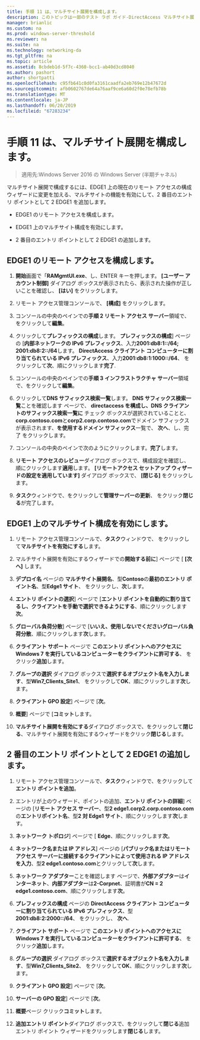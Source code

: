 ```yaml
---
title: 手順 11 は、マルチサイト展開を構成します。
description: このトピックは一部のテスト ラボ ガイド-DirectAccess マルチサイト展開の Windows Server 2016 のデモンストレーション
manager: brianlic
ms.custom: na
ms.prod: windows-server-threshold
ms.reviewer: na
ms.suite: na
ms.technology: networking-da
ms.tgt_pltfrm: na
ms.topic: article
ms.assetid: 8cbdeb1d-5f7c-4360-bcc1-ab40d3cd8040
ms.author: pashort
author: shortpatti
ms.openlocfilehash: c95fb641c0d0fa3161caadfa2eb769e12b47672d
ms.sourcegitcommit: afb0602767de64a76aaf9ce6a60d2f0e78efb78b
ms.translationtype: MT
ms.contentlocale: ja-JP
ms.lasthandoff: 06/20/2019
ms.locfileid: "67283234"
---
```

# <a name="step-11-configure-the-multisite-deployment"></a>手順 11 は、マルチサイト展開を構成します。

>適用先:Windows Server 2016 の Windows Server (半期チャネル)

マルチサイト展開で構成するには、EDGE1 上の現在のリモート アクセスの構成ウィザードに変更を加える、マルチサイトの機能を有効にして、2 番目のエントリ ポイントとして 2 EDGE1 を追加します。  
  
- EDGE1 のリモート アクセスを構成します。  
  
- EDGE1 上のマルチサイト構成を有効にします。  
  
- 2 番目のエントリ ポイントとして 2 EDGE1 の追加します。  
  
## <a name="configDA"></a>EDGE1 のリモート アクセスを構成します。  
  
1.  **開始**画面で「**RAMgmtUI.exe**、し、ENTER キーを押します。 **[ユーザー アカウント制御]** ダイアログ ボックスが表示されたら、表示された操作が正しいことを確認し、 **[はい]** をクリックします。  
  
2.  リモート アクセス管理コンソールで、 **[構成]** をクリックします。  
  
3.  コンソールの中央のペインでの**手順 2 リモート アクセス サーバー**領域で、をクリックして**編集**。  
  
4.  クリックして**プレフィックスの構成**します。 **プレフィックスの構成**] ページの [**内部ネットワークの IPv6 プレフィックス**、入力**2001:db8:1::/64; 2001:db8:2::/64**します。 **DirectAccess クライアント コンピューターに割り当てられている IPv6 プレフィックス**、入力**2001:db8:1:1000::/64**、 をクリックして**次**、順にクリックします**完了**.  
  
5.  コンソールの中央のペインでの**手順 3 インフラストラクチャ サーバー**領域で、をクリックして**編集**。  
  
6.  クリックして**DNS サフィックス検索一覧**します。 **DNS サフィックス検索一覧**ことを確認します ページで、 **directaccess を構成し、DNS クライアントのサフィックス検索一覧に** チェック ボックスが選択されていることと、 **corp.contoso.com**と**corp2.corp.contoso.com**でドメイン サフィックスが表示されます、**を使用するドメイン サフィックス**一覧で、 **次へ**、し、完了 をクリックします。  
  
7.  コンソールの中央のペインで次のようにクリックします。**完了**します。  
  
8.  **リモート アクセスのレビュー**ダイアログ ボックスで、構成設定を確認し、順にクリックします**適用**します。 **[リモートアクセス セットアップ ウィザードの設定を適用しています]** ダイアログ ボックスで、 **[閉じる]** をクリックします。  
  
9. **タスク**ウィンドウで、をクリックして**管理サーバーの更新**、 をクリック**閉じる**が完了します。  
  
## <a name="EnabledMultisite"></a>EDGE1 上のマルチサイト構成を有効にします。  
  
1.  リモート アクセス管理コンソールで、**タスク**ウィンドウで、 をクリックして**マルチサイトを有効にする**します。  
  
2.  マルチサイト展開を有効にするウィザードでの**開始する前に**] ページで [ **[次へ]** します。  
  
3.  **デプロイ名** ページの **マルチサイト展開名**、型**Contoso**の**最初のエントリ ポイント名**、型**Edge1 サイト**、 をクリックし、**次**します。  
  
4.  **エントリ ポイントの選択**] ページで [**エントリ ポイントを自動的に割り当てるし、クライアントを手動で選択できるようにする**、順にクリックします**次**。  
  
5.  **グローバル負荷分散**] ページで [**いいえ、使用しないでくださいグローバル負荷分散**、順にクリックします**次**します。  
  
6.  **クライアント サポート** ページで **このエントリ ポイントへのアクセスに Windows 7 を実行しているコンピューターをクライアントに許可する**、 をクリック**追加**します。  
  
7.  **グループの選択** ダイアログ ボックスで**選択するオブジェクト名を入力します**、型**Win7_Clients_Site1**、 をクリックして**OK**、順にクリックします**次**します。  
  
8.  **クライアント GPO 設定**] ページで [**次**。  
  
9. **概要**] ページで [**コミット**します。  
  
10. **マルチサイト展開を有効にする**ダイアログ ボックスで、をクリックして**閉じる**、マルチサイト展開を有効にするウィザードをクリック**閉じる**します。  
  
## <a name="AddEP"></a>2 番目のエントリ ポイントとして 2 EDGE1 の追加します。  
  
1.  リモート アクセス管理コンソールで、**タスク**ウィンドウで、をクリックして**エントリ ポイントを追加**。  
  
2.  エントリが上のウィザード、ポイントの追加、**エントリ ポイントの詳細**] ページの [**リモート アクセス サーバー**、型**2 edge1.corp2.corp.contoso.com**の**エントリポイント名**、型**2 対 Edge1 サイト**、順にクリックします**次**します。  
  
3.  **ネットワーク トポロジ**] ページで [ **Edge**、順にクリックします**次**。  
  
4.  **ネットワーク名または IP アドレス**] ページの [**パブリック名またはリモート アクセス サーバーに接続するクライアントによって使用される IP アドレスを入力**、型**2 edge1.contoso.com**とクリックして**次**します。  
  
5.  **ネットワーク アダプター**ことを確認します ページで、**外部アダプター**は**インターネット**、**内部アダプター**は**2-Corpnet**、証明書が**CN = 2 edge1.contoso.com**、順にクリックします**次**。  
  
6.  **プレフィックスの構成** ページの  **DirectAccess クライアント コンピューターに割り当てられている IPv6 プレフィックス**、型**2001:db8:2:2000::/64**、 をクリックし、 **次へ**.  
  
7.  **クライアント サポート** ページで **このエントリ ポイントへのアクセスに Windows 7 を実行しているコンピューターをクライアントに許可する**、 をクリック**追加**します。  
  
8.  **グループの選択** ダイアログ ボックスで**選択するオブジェクト名を入力します**、型**Win7_Clients_Site2**、 をクリックして**OK**、順にクリックします**次**します。  
  
9. **クライアント GPO 設定**] ページで [**次**。  
  
10. **サーバーの GPO 設定**] ページで [**次**。  
  
11. **概要**ページ クリック**コミット**します。  
  
12. **追加エントリ ポイント**ダイアログ ボックスで、をクリックして**閉じる**追加エントリ ポイント ウィザードをクリックします**閉じる**します。  
  


